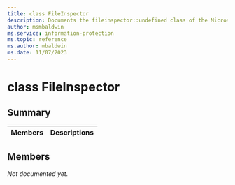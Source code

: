 ```yaml
---
title: class FileInspector 
description: Documents the fileinspector::undefined class of the Microsoft Information Protection (MIP) SDK.
author: msmbaldwin
ms.service: information-protection
ms.topic: reference
ms.author: mbaldwin
ms.date: 11/07/2023
---
```


# class FileInspector 
  
## Summary
 Members                        | Descriptions                                
--------------------------------|---------------------------------------------
  
## Members
_Not documented yet._
